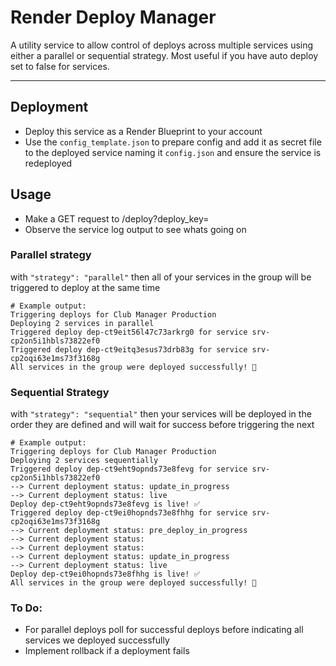 # Render Deploy Manager 

A utility service to allow control of deploys across multiple services using either a parallel or sequential strategy. Most useful if you have auto deploy set to false for services.

---

## Deployment


* Deploy this service as a Render Blueprint to your account
* Use the `config_template.json` to prepare config and add it as secret file to the deployed service naming it `config.json` and ensure the service is redeployed


## Usage

* Make a GET request to <render service>/deploy?deploy_key=<one of your deploy_key values>
* Observe the service log output to see whats going on

### Parallel strategy

with `"strategy": "parallel"` then all of your services in the group will be triggered to deploy at the same time

```
# Example output:
Triggering deploys for Club Manager Production
Deploying 2 services in parallel
Triggered deploy dep-ct9eit56l47c73arkrg0 for service srv-cp2on5i1hbls73822ef0
Triggered deploy dep-ct9eitq3esus73drb83g for service srv-cp2oqi63e1ms73f3168g
All services in the group were deployed successfully! 🚀
```

### Sequential Strategy

with `"strategy": "sequential"` then your services will be deployed in the order they are defined and will wait for success before triggering the next

```
# Example output:
Triggering deploys for Club Manager Production
Deploying 2 services sequentially
Triggered deploy dep-ct9eht9opnds73e8fevg for service srv-cp2on5i1hbls73822ef0
--> Current deployment status: update_in_progress
--> Current deployment status: live
Deploy dep-ct9eht9opnds73e8fevg is live! ✅
Triggered deploy dep-ct9ei0hopnds73e8fhhg for service srv-cp2oqi63e1ms73f3168g
--> Current deployment status: pre_deploy_in_progress
--> Current deployment status: 
--> Current deployment status: 
--> Current deployment status: update_in_progress
--> Current deployment status: live
Deploy dep-ct9ei0hopnds73e8fhhg is live! ✅
All services in the group were deployed successfully! 🚀
```

### To Do:

* For parallel deploys poll for successful deploys before indicating all services we deployed successfully
* Implement rollback if a deployment fails